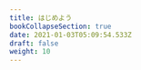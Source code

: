 ```yaml
---
title: はじめよう
bookCollapseSection: true
date: 2021-01-03T05:09:54.533Z
draft: false
weight: 10
---
```

